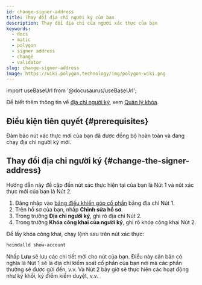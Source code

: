 ```yaml
---
id: change-signer-address
title: Thay đổi địa chỉ người ký của bạn
description: Thay đổi địa chỉ của người xác thực của bạn
keywords:
  - docs
  - matic
  - polygon
  - signer address
  - change
  - validator
slug: change-signer-address
image: https://wiki.polygon.technology/img/polygon-wiki.png
---
```

import useBaseUrl from '@docusaurus/useBaseUrl';

Để biết thêm thông tin về [địa chỉ người ký](/docs/maintain/glossary.md#signer-address), xem
[Quản lý khóa](/docs/maintain/validator/core-components/key-management).

## Điều kiện tiên quyết {#prerequisites}

Đảm bảo nút xác thực mới của bạn đã được đồng bộ hoàn toàn và đang chạy địa chỉ người ký mới.

## Thay đổi địa chỉ người ký {#change-the-signer-address}

Hướng dẫn này đề cập đến nút xác thực hiện tại của bạn là Nút 1 và nút xác thực mới của bạn là Nút 2.

1. Đăng nhập vào [bảng điều khiển góp cổ phần](https://staking.polygon.technology/) bằng địa chỉ Nút 1.
2. Trên hồ sơ của bạn, nhấp **Chỉnh sửa hồ sơ**.
3. Trong trường **Địa chỉ người ký**, ghi rõ địa chỉ Nút 2.
4. Trong trường **Khóa công khai của người ký**, ghi rõ khóa công khai Nút 2.

Để lấy khóa công khai, chạy lệnh sau trên nút xác thực:

   ```sh
   heimdalld show-account
   ```

Nhấp **Lưu** sẽ lưu các chi tiết mới cho nút của bạn. Điều này căn bản có nghĩa là Nút 1 sẽ là địa chỉ kiểm soát cổ phần của bạn nơi mà các phần thưởng sẽ được gửi đến, v.v. Và Nút 2 bây giờ sẽ thực hiện các hoạt động như ký khối, ký điểm kiểm duyệt, v.v.
